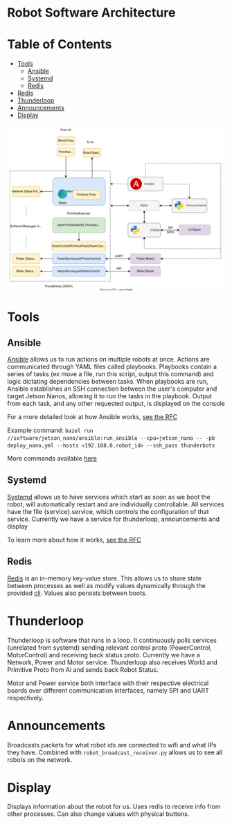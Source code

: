 # Robot Software Architecture

# Table of Contents
* [Tools](#tools)
   * [Ansible](#ansible)
   * [Systemd](#systemd)
   * [Redis](#redis)
* [Redis](#redis)
* [Thunderloop](#thunderloop)
* [Announcements](#announcements)
* [Display](#display)

![Robot Software Diagram](images/robot_software_diagram.svg)

# Tools

## Ansible

[Ansible](https://www.ansible.com/overview/how-ansible-works) allows us to run actions on multiple robots at once. Actions are communicated through YAML files called playbooks. Playbooks contain a series of tasks (ex move a file, run this script, output this command) and logic dictating dependencies between tasks. When playbooks are run, Ansible establishes an SSH connection between the user's computer and target Jetson Nanos, allowing it to run the tasks in the playbook. Output from each task, and any other requested output, is displayed on the console

For a more detailed look at how Ansible works, [see the RFC](https://docs.google.com/document/d/1hN3Us2Vjr8z6ihqUVp_3L7rrjKc-EZ-l2hZJc31gNOc/edit)

Example command: `bazel run //software/jetson_nano/ansible:run_ansible --cpu=jetson_nano -- -pb deploy_nano.yml --hosts <192.168.0.robot_id> --ssh_pass thunderbots`

More commands available [here](useful-robot-commands.md#off-robot-commands)

## Systemd

[Systemd](https://www.freedesktop.org/wiki/Software/systemd/) allows us to have services which start as soon as we boot the robot, will automatically restart and are individually controllable. All services have the file {service}.service, which controls the configuration of that service. Currently we have a service for thunderloop, announcements and display

To learn more about how it works, [see the RFC](https://docs.google.com/document/d/1hN3Us2Vjr8z6ihqUVp_3L7rrjKc-EZ-l2hZJc31gNOc/edit)

## Redis

[Redis](https://redis.io/docs/about/) is an in-memory key-value store. This allows us to share state between processes as well as modify values dynamically through the provided [cli](useful-robot-commands#redis). Values also persists between boots.

# Thunderloop

Thunderloop is software that runs in a loop. It continuously polls services (unrelated from systemd) sending relevant control proto (PowerControl, MotorControl) and receiving back status proto. Currently we have a Network, Power and Motor service. Thunderloop also receives World and Primitive Proto from Ai and sends back Robot Status.

Motor and Power service both interface with their respective electrical boards over different communication interfaces, namely SPI and UART respectively.

# Announcements
 
Broadcasts packets for what robot ids are connected to wifi and what IPs they have. Combined with `robot_broadcast_receiver.py` allows us to see all robots on the network.

# Display

Displays information about the robot for us. Uses redis to receive info from other processes. Can also change values with physical buttons.
